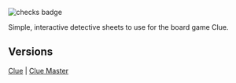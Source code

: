 ![checks badge](https://img.shields.io/github/checks-status/LowlyDBA/clue-sheet/main)

Simple, interactive detective sheets to use for the board game Clue.

## Versions

[Clue](clue.md) | [Clue Master](clue-master.md)

